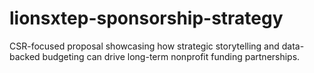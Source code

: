 # lionsxtep-sponsorship-strategy
CSR-focused proposal showcasing how strategic storytelling and data-backed budgeting can drive long-term nonprofit funding partnerships.
